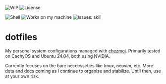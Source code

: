 ![WIP](https://img.shields.io/badge/status-WIP-orange?style=flat-square) ![License](https://img.shields.io/badge/license-MIT-blue?style=flat-square)

![Shell](https://img.shields.io/badge/shell-bash-green?style=flat-square) ![Works on my machine](https://img.shields.io/badge/works%20on-my%20machine-darkgreen?style=flat-square) ![Issues: skill](https://img.shields.io/badge/issues-skill-red?style=flat-square) 

# dotfiles

My personal system configurations managed with [chezmoi](https://chezmoi.io). Primarily tested on CachyOS and Ubuntu 24.04, both using NVIDIA.

Currently focuses on the bare neccesseties like tmux, neovim, etc. More dots and docs coming as I continue to organize and stabilize. Until then, use at your own risk. 
